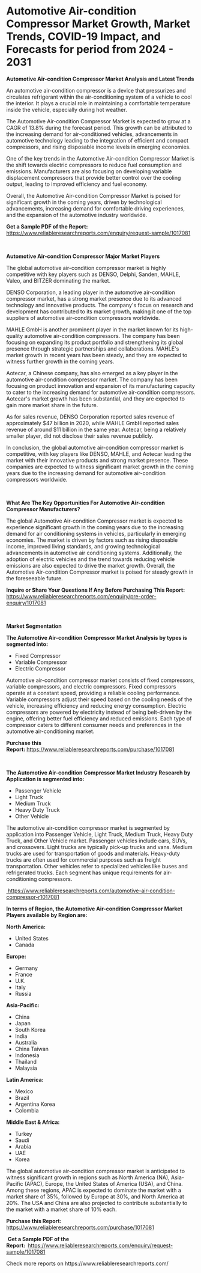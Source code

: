 <p><h1>Automotive Air-condition Compressor Market Growth, Market Trends, COVID-19 Impact, and Forecasts for period from 2024 - 2031</h1></p><p><strong>Automotive Air-condition Compressor Market Analysis and Latest Trends</strong></p>
<p><p>An automotive air-condition compressor is a device that pressurizes and circulates refrigerant within the air-conditioning system of a vehicle to cool the interior. It plays a crucial role in maintaining a comfortable temperature inside the vehicle, especially during hot weather.</p><p>The Automotive Air-condition Compressor Market is expected to grow at a CAGR of 13.8% during the forecast period. This growth can be attributed to the increasing demand for air-conditioned vehicles, advancements in automotive technology leading to the integration of efficient and compact compressors, and rising disposable income levels in emerging economies.</p><p>One of the key trends in the Automotive Air-condition Compressor Market is the shift towards electric compressors to reduce fuel consumption and emissions. Manufacturers are also focusing on developing variable displacement compressors that provide better control over the cooling output, leading to improved efficiency and fuel economy.</p><p>Overall, the Automotive Air-condition Compressor Market is poised for significant growth in the coming years, driven by technological advancements, increasing demand for comfortable driving experiences, and the expansion of the automotive industry worldwide.</p></p>
<p><strong>Get a Sample PDF of the Report:&nbsp;</strong> <a href="https://www.reliableresearchreports.com/enquiry/request-sample/1017081">https://www.reliableresearchreports.com/enquiry/request-sample/1017081</a></p>
<p>&nbsp;</p>
<p><strong>Automotive Air-condition Compressor Major Market Players</strong></p>
<p><p>The global automotive air-condition compressor market is highly competitive with key players such as DENSO, Delphi, Sanden, MAHLE, Valeo, and BITZER dominating the market. </p><p>DENSO Corporation, a leading player in the automotive air-condition compressor market, has a strong market presence due to its advanced technology and innovative products. The company's focus on research and development has contributed to its market growth, making it one of the top suppliers of automotive air-condition compressors worldwide.</p><p>MAHLE GmbH is another prominent player in the market known for its high-quality automotive air-condition compressors. The company has been focusing on expanding its product portfolio and strengthening its global presence through strategic partnerships and collaborations. MAHLE's market growth in recent years has been steady, and they are expected to witness further growth in the coming years.</p><p>Aotecar, a Chinese company, has also emerged as a key player in the automotive air-condition compressor market. The company has been focusing on product innovation and expansion of its manufacturing capacity to cater to the increasing demand for automotive air-condition compressors. Aotecar's market growth has been substantial, and they are expected to gain more market share in the future.</p><p>As for sales revenue, DENSO Corporation reported sales revenue of approximately $47 billion in 2020, while MAHLE GmbH reported sales revenue of around $11 billion in the same year. Aotecar, being a relatively smaller player, did not disclose their sales revenue publicly.</p><p>In conclusion, the global automotive air-condition compressor market is competitive, with key players like DENSO, MAHLE, and Aotecar leading the market with their innovative products and strong market presence. These companies are expected to witness significant market growth in the coming years due to the increasing demand for automotive air-condition compressors worldwide.</p></p>
<p>&nbsp;</p>
<p><strong>What Are The Key Opportunities For Automotive Air-condition Compressor Manufacturers?</strong></p>
<p><p>The global Automotive Air-condition Compressor market is expected to experience significant growth in the coming years due to the increasing demand for air conditioning systems in vehicles, particularly in emerging economies. The market is driven by factors such as rising disposable income, improved living standards, and growing technological advancements in automotive air conditioning systems. Additionally, the adoption of electric vehicles and the trend towards reducing vehicle emissions are also expected to drive the market growth. Overall, the Automotive Air-condition Compressor market is poised for steady growth in the foreseeable future.</p></p>
<p><strong>Inquire or Share Your Questions If Any Before Purchasing This Report:</strong> <a href="https://www.reliableresearchreports.com/enquiry/pre-order-enquiry/1017081">https://www.reliableresearchreports.com/enquiry/pre-order-enquiry/1017081</a></p>
<p>&nbsp;</p>
<p><strong>Market Segmentation</strong></p>
<p><strong>The Automotive Air-condition Compressor Market Analysis by types is segmented into:</strong></p>
<p><ul><li>Fixed Compressor</li><li>Variable Compressor</li><li>Electric Compressor</li></ul></p>
<p><p>Automotive air-condition compressor market consists of fixed compressors, variable compressors, and electric compressors. Fixed compressors operate at a constant speed, providing a reliable cooling performance. Variable compressors adjust their speed based on the cooling needs of the vehicle, increasing efficiency and reducing energy consumption. Electric compressors are powered by electricity instead of being belt-driven by the engine, offering better fuel efficiency and reduced emissions. Each type of compressor caters to different consumer needs and preferences in the automotive air-conditioning market.</p></p>
<p><strong>Purchase this Report:&nbsp;</strong><a href="https://www.reliableresearchreports.com/purchase/1017081">https://www.reliableresearchreports.com/purchase/1017081</a></p>
<p>&nbsp;</p>
<p><strong>The Automotive Air-condition Compressor Market Industry Research by Application is segmented into:</strong></p>
<p><ul><li>Passenger Vehicle</li><li>Light Truck</li><li>Medium Truck</li><li>Heavy Duty Truck</li><li>Other Vehicle</li></ul></p>
<p><p>The automotive air-condition compressor market is segmented by application into Passenger Vehicle, Light Truck, Medium Truck, Heavy Duty Truck, and Other Vehicle market. Passenger vehicles include cars, SUVs, and crossovers. Light trucks are typically pick-up trucks and vans. Medium trucks are used for transportation of goods and materials. Heavy-duty trucks are often used for commercial purposes such as freight transportation. Other vehicles refer to specialized vehicles like buses and refrigerated trucks. Each segment has unique requirements for air-conditioning compressors.</p></p>
<p><a href="https://www.reliableresearchreports.com/automotive-air-condition-compressor-r1017081">&nbsp;https://www.reliableresearchreports.com/automotive-air-condition-compressor-r1017081</a></p>
<p><strong>In terms of Region, the Automotive Air-condition Compressor Market Players available by Region are:</strong></p>
<p>
    <p> <strong> North America: </strong>
        <ul>
            <li>United States</li>
            <li>Canada</li>
        </ul>
        </p> 
    <p> <strong> Europe: </strong>
        <ul>
            <li>Germany</li>
            <li>France</li>
            <li>U.K.</li>
            <li>Italy</li>
            <li>Russia</li>
        </ul>
        </p> 
    <p> <strong> Asia-Pacific: </strong>
        <ul>
            <li>China</li>
            <li>Japan</li>
            <li>South Korea</li>
            <li>India</li>
            <li>Australia</li>
            <li>China Taiwan</li>
            <li>Indonesia</li>
            <li>Thailand</li>
            <li>Malaysia</li>
        </ul>
        </p> 
    <p> <strong> Latin America: </strong>
        <ul>
            <li>Mexico</li>
            <li>Brazil</li>
            <li>Argentina Korea</li>
            <li>Colombia</li>
        </ul>
        </p> 
    <p> <strong> Middle East & Africa: </strong>
        <ul>
            <li>Turkey</li>
            <li>Saudi</li>
            <li>Arabia</li>
            <li>UAE</li>
            <li>Korea</li>
        </ul>
    </p>
    </p>
<p><p>The global automotive air-condition compressor market is anticipated to witness significant growth in regions such as North America (NA), Asia-Pacific (APAC), Europe, the United States of America (USA), and China. Among these regions, APAC is expected to dominate the market with a market share of 35%, followed by Europe at 30%, and North America at 20%. The USA and China are also projected to contribute substantially to the market with a market share of 10% each.</p></p>
<p><strong>Purchase this Report: </strong><a href="https://www.reliableresearchreports.com/purchase/1017081">https://www.reliableresearchreports.com/purchase/1017081</a></p>
<p>&nbsp;<strong>Get a Sample PDF of the Report:&nbsp;&nbsp;</strong><a href="https://www.reliableresearchreports.com/enquiry/request-sample/1017081">https://www.reliableresearchreports.com/enquiry/request-sample/1017081</a></p>
<p><strong></strong></p>
<p>Check more reports on https://www.reliableresearchreports.com/</p>